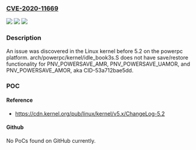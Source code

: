 ### [CVE-2020-11669](https://cve.mitre.org/cgi-bin/cvename.cgi?name=CVE-2020-11669)
![](https://img.shields.io/static/v1?label=Product&message=n%2Fa&color=blue)
![](https://img.shields.io/static/v1?label=Version&message=n%2Fa&color=blue)
![](https://img.shields.io/static/v1?label=Vulnerability&message=n%2Fa&color=brighgreen)

### Description

An issue was discovered in the Linux kernel before 5.2 on the powerpc platform. arch/powerpc/kernel/idle_book3s.S does not have save/restore functionality for PNV_POWERSAVE_AMR, PNV_POWERSAVE_UAMOR, and PNV_POWERSAVE_AMOR, aka CID-53a712bae5dd.

### POC

#### Reference
- https://cdn.kernel.org/pub/linux/kernel/v5.x/ChangeLog-5.2

#### Github
No PoCs found on GitHub currently.

